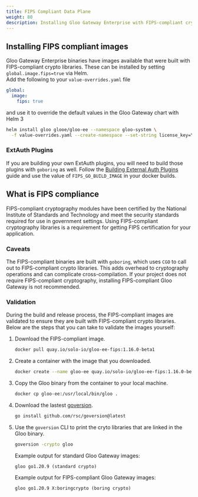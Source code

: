 ```yaml
---
title: FIPS Compliant Data Plane
weight: 80
description: Installing Gloo Gateway Enterprise with FIPS-compliant crypto libraries 
---
```

## Installing FIPS compliant images 
Gloo Gateway Enterprise binaries have images available that were built with FIPS-compliant crypto libraries.
These can be installed by setting `global.image.fips=true` via Helm.  
Add the following to your `value-overrides.yaml` file 
```yaml
global:
  image:
    fips: true
```
and use it to override the default values in the Gloo Gateway chart with Helm 3
```bash
helm install gloo glooe/gloo-ee --namespace gloo-system \
  -f value-overrides.yaml --create-namespace --set-string license_key=YOUR_LICENSE_KEY
```

### ExtAuth Plugins
If you are building your own ExtAuth plugins, you will need to build those plugins with `goboring` as well. 
Follow the [Building External Auth Plugins](https://docs.solo.io/gloo-edge/latest/guides/dev/writing_auth_plugins/) guide 
and use the value of `FIPS_GO_BUILD_IMAGE` in your docker builds.

## What is FIPS compliance
FIPS-compliant cryptography modules have been certified by the National Institute of Standards and Technology and 
meet the security standards required for use in government settings. Using FIPS-compliant cryptography libraries is a requirement
for getting FIPS certification for your application.

### Caveats
The FIPS-compliant binaries are built with `goboring`, which uses `CGO` to call out to FIPS-compliant crypto libraries. 
This adds overhead to cryptography operations and can complicate cross-compilation. 
If your project does not require FIPS-compliant cryptography, installing FIPS-compliant Gloo Gateway is not recommended.

### Validation
During the build and release process, the FIPS-compliant images are validated to ensure they are built with FIPS-compliant crypto libraries. Below are the steps that you can take to validate the images yourself:

1. Download the FIPS-compliant image.
   ```sh
   docker pull quay.io/solo-io/gloo-ee-fips:1.16.0-beta1
   ```
2. Create a container with the image that you downloaded. 
   ```sh
   docker create --name gloo-ee quay.io/solo-io/gloo-ee-fips:1.16.0-beta1
   ```
3. Copy the Gloo binary from the container to your local machine.
   ```sh
   docker cp gloo-ee:/usr/local/bin/gloo .
   ```
4. Download the lastest [goversion](https://github.com/rsc/goversion).
   ```sh
   go install github.com/rsc/goversion@latest
   ```
5. Use the `goversion` CLI to print the cryto libraries that are linked in the Gloo binary. 
   ```sh
   goversion -crypto gloo
   ```

   Example output for standard Gloo Gateway images:
   ```
   gloo go1.20.9 (standard crypto)
   ```

   Example output for FIPS-compliant Gloo Gateway images:
   ```
   gloo go1.20.9 X:boringcrypto (boring crypto)
   ```
